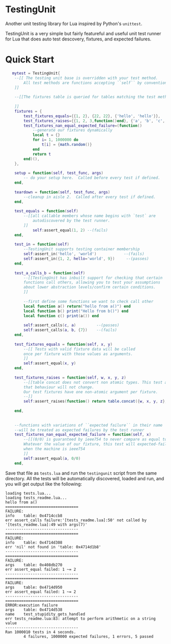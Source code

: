 TestingUnit
===========

Another unit testing library for Lua inspired by Python's `unittest`.

TestingUnit is a very simple but fairly featureful and useful unit test runner for Lua that does auto test descovery, fixtures, and expected failures.

Quick Start
===========
```lua
   mytest = TestingUnit{
    --[[ The testing unit base is overridden with your test method.
        All test methods are functions accepting ``self`` by convention.
    ]]
    
    --[[The fixtures table is queried for tables matching the test method name.
    
    ]]
    fixtures = {
        test_fixtures_equals={{1, 2}, {22, 22}, {'hello', 'hello'}},
        test_fixtures_raises={{1, 2, 3,function()end}, {'a', 'b', 'c', {}}, {{},{},{},{}}},
        test_fixtures_nan_equal_expected_failure=(function()
            --generate our fixtures dynamically
            local t = {} 
            for i= 1, 1000000 do 
                t[i] = {math.random()}
            end 
            return t 
        end)(),
    },
    
    setup = function(self, test_func, args)
        -- do your setup here.  Called before every test if defined.   
    end,
    
    teardown = function(self, test_func, args)
        --cleanup in aisle 2.  Called after every test if defined.
    end,
    
    test_equals = function(self)
        --[[all callable members whose name begins with `test` are 
            autodiscovered by the test runner.
        ]]
            self:assert_equal(1, 2) --(fails)
    end,
    
    test_in = function(self)
        --TestingUnit supports testing container membership
        self:assert_in('hello', 'world')            --(fails)
        self:assert_in({1, 2, hello='world', 9})     --(passes)
    end,
    
    test_a_calls_b = function(self)
        --[[TestingUnit has inbuilt support for checking that certain 
        functions call others, allowing you to test your assumptions 
        about lower abstraction levels/confirm certain conditions.
        ]]
        
        --first define some functions we want to check call other
        local function a() return("hello from a()") end
        local function b() print("Hello from b()") end
        local function c() print(a()) end
        
        self:assert_calls(c, a)         --(passes)
        self:assert_calls(a, b, {7})    --(fails)
    end,
    
    test_fixtures_equals = function(self, x, y)
        --[[ Tests with valid fixture data will be called 
        once per fixture with those values as arguments.
        ]]
        self:assert_equal(x, y)
    end,
    
    test_fixtures_raises = function(self, w, x, y, z)
        --[[table concat does not convert non atomic types. This test assumes 
        that behaviour will not change.
        Our test fixtures have one non-atomic argument per fixture.
        --]]
        self:assert_raises(function() return table.concat({w, x, y, z}, '|')end)
    
    end,
    
    
    --functions with variations of ``expected failure`` in their name 
    --will be treated as expected failures by the test runner
    test_fixtures_nan_equal_expected_failure = function(self, x)
        --[[(0/0) is guaranteed by ieee754 to never compare as equal to any value.
        Whatever the value of our fixture, this test will expected-fail 
        when the machine is ieee754
        ]]
        self:assert_equal(a, 0/0) 
    end,
```

Save that file as `tests.lua` and run the `testingunit` script from the same directory.  All the tests will be automatically discovered, loaded and run, and you will get output like the following:

    loading	tests.lua...
    loading	tests_readme.lua...
    hello from a()
    ================================
    FAILURE:
    info	table: 0x4714ccb8
    err	assert_calls failure:'[tests_readme.lua]:50' not called by '[tests_readme.lua]:49 with args(7)'
    --------------------------------
    ================================
    FAILURE:
    info	table: 0x4714d308
    err	'nil' not found in 'table: 0x4714d1b8'
    --------------------------------
    ================================
    FAILURE:
    args	table: 0x408db270
    err	assert_equal failed: 1 ~= 2
    --------------------------------
    ================================
    FAILURE:
    args	table: 0x4714d950
    err	assert_equal failed: 1 ~= 2
    --------------------------------
    ================================
    ERROR:execution failure
    args	table: 0x4714d538
    name	test_stupidity_gets_handled
    err	tests_readme.lua:83: attempt to perform arithmetic on a string value
    --------------------------------
    Ran 1000010 tests in 4 seconds.
            4 failures, 1000000 expected failures, 1 errors, 5 passed


